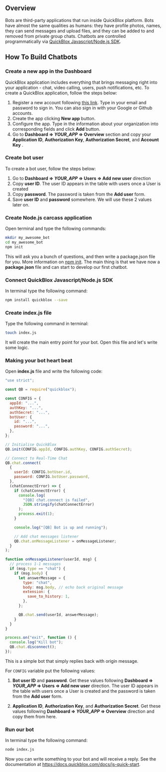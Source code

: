 ## **Overview**

Bots are third-party applications that run inside QuickBlox platform. Bots have almost the same qualities as humans: they have profile photos, names, they can send messages and upload files, and they can be added to and removed from private group chats. Chatbots are controlled programmatically via [QuickBlox Javascript/Node.js SDK](https://docs.quickblox.com/docs/js-quick-start).

## **How To Build Chatbots**

### **Create a new app in the Dashboard**

QuickBlox application includes everything that brings messaging right into your application - chat, video calling, users, push notifications, etc. To create a QuickBlox application, follow the steps below:
1. Register a new account following [this link](https://admin.quickblox.com/signup). Type in your email and password to sign in. You can also sign in with your Google or Github accounts.
2. Create the app clicking **New app** button.
3. Configure the app. Type in the information about your organization into corresponding fields and click **Add** button.
4. Go to **Dashboard => *YOUR_APP* => Overview** section and copy your **Application ID**, **Authorization Key**, **Authorization Secret**, and **Account Key** . 

### **Create bot user**

To create a bot user, follow the steps below:

1. Go to **Dashboard => *YOUR_APP* => Users => Add new user** direction
2. Copy **user ID**. The user ID appears in the table with users once a User is created 
3. Copy **password**. The password is taken from the **Add user** form. 
4. Save **user ID** and **password** somewhere. We will use these 2 values later on.

### **Create Node.js carcass application**

Open terminal and type the following commands:  
```bash
mkdir my_awesome_bot
cd my_awesome_bot
npm init
```

This will ask you a bunch of questions, and then write a package.json file for you. More information on [npm init](https://docs.npmjs.com/cli/init). The main thing is that we have now a **package.json** file and can start to develop our first chatbot.

### **Connect QuickBlox Javascript/Node.js SDK**

In terminal type the following command:

```bash
npm install quickblox --save
```

### **Create index.js file**

Type the following command in terminal:
```bash
touch index.js
```

It will create the main entry point for your bot. Open this file and let's write some logic.

### **Making your bot heart beat**

Open **index.js** file and write the following code:

```javascript
"use strict";

const QB = require("quickblox");

const CONFIG = {
  appId: "...",
  authKey: "...",
  authSecret: "...",
  botUser: {
    id: "...",
    password: "...",
  },
};

// Initialise QuickBlox
QB.init(CONFIG.appId, CONFIG.authKey, CONFIG.authSecret);

// Connect to Real-Time Chat
QB.chat.connect(
  {
    userId: CONFIG.botUser.id,
    password: CONFIG.botUser.password,
  },
  (chatConnectError) => {
    if (chatConnectError) {
      console.log(
        "[QB] chat.connect is failed",
        JSON.stringify(chatConnectError)
      );
      process.exit(1);
    }

    console.log("[QB] Bot is up and running");

    // Add chat messages listener
    QB.chat.onMessageListener = onMessageListener;
  }
);

function onMessageListener(userId, msg) {
  // process 1-1 messages
  if (msg.type == "chat") {
    if (msg.body) {
      let answerMessage = {
        type: "chat",
        body: msg.body, // echo back original message
        extension: {
          save_to_history: 1,
        },
      };

      QB.chat.send(userId, answerMessage);
    }
  }
}

process.on("exit", function () {
  console.log("Kill bot");
  QB.chat.disconnect();
});
```

This is a simple bot that simply replies back with origin message. 

For `CONFIG` variable put the following values:

1. **Bot user ID** and **password**. Get these values following **Dashboard => *YOUR_APP* => Users => Add new user** direction. The user ID appears in the table with users once a User is created and the password is taken from the **Add user** form.

2. **Application ID**, **Authorization Key**, and **Authorization Secret**. Get these values following **Dashboard => *YOUR_APP* => Overview** direction and copy them from here. 


### **Run our bot**

In terminal type the following command:

```bash
node index.js
```

Now you can write something to your bot and will receive a reply. See the documentation at https://docs.quickblox.com/docs/js-quick-start.
